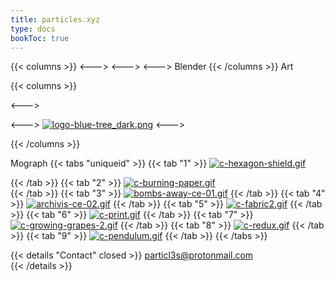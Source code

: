 ```yaml
---
title: particles.xyz
type: docs
bookToc: true
---
```


{{< columns >}}
<--->
<--->
<--->
Blender
{{< /columns >}}
Art

{{< columns >}}



<--->

<--->
[![logo-blue-tree_dark.png](https://i.postimg.cc/7Dn0Fcz5/logo-blue-tree_dark.png)](/blue_tree)
<--->

{{< /columns >}}

Mograph
{{< tabs "uniqueid" >}}
{{< tab "1" >}}
[![c-hexagon-shield.gif](https://i.postimg.cc/Tx73M21K/c-hexagon-shield.gif)](hexagon_shield)

{{< /tab >}}
{{< tab "2" >}}
[![c-burning-paper.gif](https://i.postimg.cc/dq3ytpDR/c-burning-paper.gif)](/burning_paper/)  
{{< /tab >}}
{{< tab "3" >}}
[![bombs-away-ce-01.gif](https://i.postimg.cc/wg2s5qSC/bombs-away-ce-01.gif)](bombs_away)
{{< /tab >}}
{{< tab "4" >}}
[![archivis-ce-02.gif](https://i.postimg.cc/Fr7s5mRB/archivis-ce-02.gif)](/cityscape/)
{{< /tab >}}
{{< tab "5" >}}
[![c-fabric2.gif](https://i.postimg.cc/gc0dRYLn/c-fabric2.gif)](fabric_weave)
{{< /tab >}}
{{< tab "6" >}}
[![c-print.gif](https://i.postimg.cc/y6Kdrp8c/c-print.gif)](print_3d)
{{< /tab >}}
{{< tab "7" >}}
[![c-growing-grapes-2.gif](https://i.postimg.cc/38wQyp27/c-growing-grapes-2.gif)](growing_grapes)
{{< /tab >}}
{{< tab "8" >}}
[![c-redux.gif](https://i.postimg.cc/hDhqG608/c-redux.gif)](redux)
{{< /tab >}}
{{< tab "9" >}}
[![c-pendulum.gif](https://i.postimg.cc/B3gPtHxL/c-pendulum.gif)](infinite_pendulum)
{{< /tab >}}
{{< /tabs >}}




























{{< details "Contact" closed >}}
particl3s@protonmail.com  
{{< /details >}}

